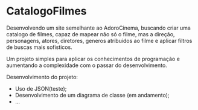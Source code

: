 # CatalogoFilmes

Desenvolvendo um site semelhante ao AdoroCinema, buscando criar uma catalogo de filmes, capaz de mapear não só o filme, mas a direção, personagens, atores, diretores, generos atribuidos ao filme e aplicar filtros de buscas mais sofisticos.

Um projeto simples para aplicar os conhecimentos de programação e aumentando a complexidade com o passar do desenvolvimento.

Desenvolvimento do projeto:

* Uso de JSON(teste);
* Desenvolvimento de um diagrama de classe (em andamento);
* ...
